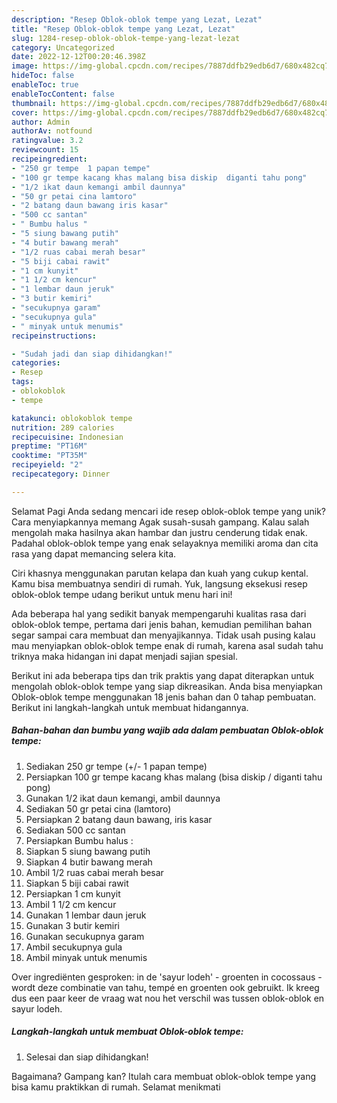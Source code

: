 ```yaml
---
description: "Resep Oblok-oblok tempe yang Lezat, Lezat"
title: "Resep Oblok-oblok tempe yang Lezat, Lezat"
slug: 1284-resep-oblok-oblok-tempe-yang-lezat-lezat
category: Uncategorized
date: 2022-12-12T00:20:46.398Z
image: https://img-global.cpcdn.com/recipes/7887ddfb29edb6d7/680x482cq70/oblok-oblok-tempe-foto-resep-utama.jpg
hideToc: false
enableToc: true
enableTocContent: false
thumbnail: https://img-global.cpcdn.com/recipes/7887ddfb29edb6d7/680x482cq70/oblok-oblok-tempe-foto-resep-utama.jpg
cover: https://img-global.cpcdn.com/recipes/7887ddfb29edb6d7/680x482cq70/oblok-oblok-tempe-foto-resep-utama.jpg
author: Admin
authorAv: notfound
ratingvalue: 3.2
reviewcount: 15
recipeingredient:
- "250 gr tempe  1 papan tempe"
- "100 gr tempe kacang khas malang bisa diskip  diganti tahu pong"
- "1/2 ikat daun kemangi ambil daunnya"
- "50 gr petai cina lamtoro"
- "2 batang daun bawang iris kasar"
- "500 cc santan"
- " Bumbu halus "
- "5 siung bawang putih"
- "4 butir bawang merah"
- "1/2 ruas cabai merah besar"
- "5 biji cabai rawit"
- "1 cm kunyit"
- "1 1/2 cm kencur"
- "1 lembar daun jeruk"
- "3 butir kemiri"
- "secukupnya garam"
- "secukupnya gula"
- " minyak untuk menumis"
recipeinstructions:

- "Sudah jadi dan siap dihidangkan!"
categories:
- Resep
tags:
- oblokoblok
- tempe

katakunci: oblokoblok tempe 
nutrition: 289 calories
recipecuisine: Indonesian
preptime: "PT16M"
cooktime: "PT35M"
recipeyield: "2"
recipecategory: Dinner

---
```



Selamat Pagi Anda sedang mencari ide resep oblok-oblok tempe yang unik? Cara menyiapkannya memang Agak susah-susah gampang. Kalau salah mengolah maka hasilnya akan hambar dan justru cenderung tidak enak. Padahal oblok-oblok tempe yang enak selayaknya memiliki aroma dan cita rasa yang dapat memancing selera kita.


Ciri khasnya menggunakan parutan kelapa dan kuah yang cukup kental. Kamu bisa membuatnya sendiri di rumah. Yuk, langsung eksekusi resep oblok-oblok tempe udang berikut untuk menu hari ini!

Ada beberapa hal yang sedikit banyak mempengaruhi kualitas rasa dari oblok-oblok tempe, pertama dari jenis bahan, kemudian pemilihan bahan segar sampai cara membuat dan menyajikannya. Tidak usah pusing kalau mau menyiapkan oblok-oblok tempe enak di rumah, karena asal sudah tahu triknya maka hidangan ini dapat menjadi sajian spesial.


Berikut ini ada beberapa tips dan trik praktis yang dapat diterapkan untuk mengolah oblok-oblok tempe yang siap dikreasikan. Anda bisa menyiapkan Oblok-oblok tempe menggunakan 18 jenis bahan dan 0 tahap pembuatan. Berikut ini langkah-langkah untuk membuat hidangannya.

<!--inarticleads1-->

##### Bahan-bahan dan bumbu yang wajib ada dalam pembuatan Oblok-oblok tempe:

1. Sediakan 250 gr tempe (+/- 1 papan tempe)
1. Persiapkan 100 gr tempe kacang khas malang (bisa diskip / diganti tahu pong)
1. Gunakan 1/2 ikat daun kemangi, ambil daunnya
1. Sediakan 50 gr petai cina (lamtoro)
1. Persiapkan 2 batang daun bawang, iris kasar
1. Sediakan 500 cc santan
1. Persiapkan  Bumbu halus :
1. Siapkan 5 siung bawang putih
1. Siapkan 4 butir bawang merah
1. Ambil 1/2 ruas cabai merah besar
1. Siapkan 5 biji cabai rawit
1. Persiapkan 1 cm kunyit
1. Ambil 1 1/2 cm kencur
1. Gunakan 1 lembar daun jeruk
1. Gunakan 3 butir kemiri
1. Gunakan secukupnya garam
1. Ambil secukupnya gula
1. Ambil  minyak untuk menumis


Over ingrediënten gesproken: in de &#39;sayur lodeh&#39; - groenten in cocossaus - wordt deze combinatie van tahu, tempé en groenten ook gebruikt. Ik kreeg dus een paar keer de vraag wat nou het verschil was tussen oblok-oblok en sayur lodeh. 

<!--inarticleads2-->

##### Langkah-langkah untuk membuat Oblok-oblok tempe:


1. Selesai dan siap dihidangkan!



Bagaimana? Gampang kan? Itulah cara membuat oblok-oblok tempe yang bisa kamu praktikkan di rumah. Selamat menikmati
